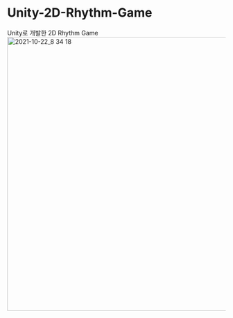 # Unity-2D-Rhythm-Game
Unity로 개발한 2D Rhythm Game
<img width="631" alt="2021-10-22_8 34 18" src="https://user-images.githubusercontent.com/55097421/145031389-1ee401fb-6e24-44f9-98dd-bca29c3bf1a5.png">
